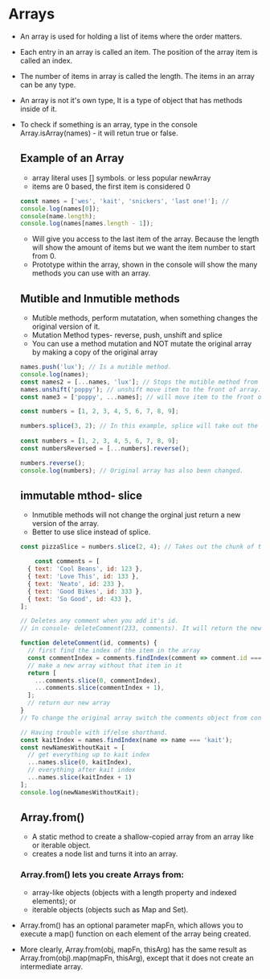 # Arrays
- An array is used for holding a list of items where the order matters. 
- Each entry in an array is called an item. The position of the array item is called an index. 
- The number of items in array is called the length. The items in an array can be any type. 
- An array is not it's own type, It is a type of object that has methods inside of it.
- To check if something is an array, type in the console Array.isArray(names) - it will retun true or false. 
    
    ## Example of an Array
    - array literal uses [] symbols. or less popular newArray
    - items are 0 based, the first item is considered 0
    ```js
    const names = ['wes', 'kait', 'snickers', 'last one!']; // 
    console.log(names[0]); 
    console(name.length);
    console.log(names[names.length - 1]); 
    ```
    - Will give you access to the last item of the array. Because the length will show the amount of items but we want the item number to start from 0.
    - Prototype within the array, shown in the console will show the many methods you can use with an array. 

    ## Mutible and Inmutible methods
    - Mutible methods, perform mutatation, when something changes the original version of it. 
    - Mutation Method types- reverse, push, unshift and splice
    - You can use a method mutation and NOT mutate the original array by making a copy of the original array
    
    ```js
    names.push('lux'); // Is a mutible method.
    console.log(names);
    const names2 = [...names, 'lux']; // Stops the mutible method from changing the array by making a copy of the original
    names.unshift('poppy'); // unshift move item to the front of array.
    const name3 = ['poppy', ...names]; // will move item to the front of the array without changing the original. 
    
    const numbers = [1, 2, 3, 4, 5, 6, 7, 8, 9];

    numbers.splice(3, 2); // In this example, splice will take out the numbers 4 and 5 because it starts from the 3rd Item and takes out 2 items. 
     
    const numbers = [1, 2, 3, 4, 5, 6, 7, 8, 9];
    const numbersReversed = [...numbers].reverse();
    
    numbers.reverse();
    console.log(numbers); // Original array has also been changed. 
    ```

    ## immutable mthod- slice
    - Inmutible methods will not change the orginal just return a new version of the array. 
    - Better to use slice instead of splice.
    ```js
    const pizzaSlice = numbers.slice(2, 4); // Takes out the chunk of the array without changing the original data.

        const comments = [
      { text: 'Cool Beans', id: 123 },
      { text: 'Love This', id: 133 },
      { text: 'Neato', id: 233 },
      { text: 'Good Bikes', id: 333 },
      { text: 'So Good', id: 433 },
    ];

    // Deletes any comment when you add it's id. 
    // in console- deleteComment(233, comments). It will return the new array but not change the original. 

    function deleteComment(id, comments) {
      // first find the index of the item in the array
      const commentIndex = comments.findIndex(comment => comment.id === id);
      // make a new array without that item in it
      return [
        ...comments.slice(0, commentIndex),
        ...comments.slice(commentIndex + 1),
      ];
      // return our new array
    }
    // To change the original array switch the comments object from const to let. 
    
    // Having trouble with if/else shorthand. 
    const kaitIndex = names.findIndex(name => name === 'kait');
    const newNamesWithoutKait = [
      // get everything up to kait index
      ...names.slice(0, kaitIndex),
      // everything after kait index
      ...names.slice(kaitIndex + 1)
    ];
    console.log(newNamesWithoutKait);

    ```
    ## Array.from() 
    - A static method to create a shallow-copied array from an array like or iterable object. 
    - creates a node list and turns it into an array. 
    
    ### Array.from() lets you create Arrays from:
    - array-like objects (objects with a length property and indexed elements); or
    - iterable objects (objects such as Map and Set).

- Array.from() has an optional parameter mapFn, which allows you to execute a map() function on each element of the array being created.

- More clearly, Array.from(obj, mapFn, thisArg)
has the same result as Array.from(obj).map(mapFn, thisArg),
except that it does not create an intermediate array.